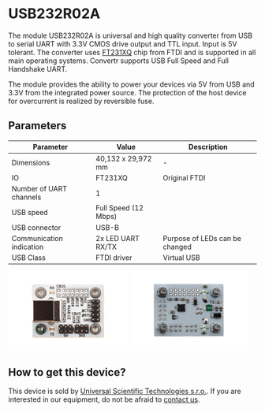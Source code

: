 # USB232R02A
The module USB232R02A is universal and high quality converter from USB to serial UART with  3.3V CMOS drive output and TTL input. Input is 5V tolerant. The converter uses [FT231XQ](https://ftdichip.com/products/ft231xq/) chip from FTDI and is supported in all main operating systems. Convertr supports USB Full Speed and Full Handshake UART. 

The module provides the ability to power your devices via 5V from USB and 3.3V from the integrated power source. The protection of the host device for overcurrent is realized by reversible fuse. 

## Parameters

| Parameter | Value | Description |
|-----------|-------|-------------|
|Dimensions | 40,132 x 29,972 mm | - |
| IO | FT231XQ | Original FTDI | 
| Number of UART channels | 1 | | 
| USB speed | Full Speed (12 Mbps) | |
| USB connector | USB-B | |
| Communication indication | 2x LED UART RX/TX | Purpose of LEDs can be changed |
| USB Class | FTDI driver | Virtual USB |

<img src="doc/img/USB232R02_1.jpg" width="48%"/> <img src="doc/img/USB232R02_2.jpg" width="48%"/> 


## How to get this device? 

This device is sold by [Universal Scientific Technologies s.r.o.](www.ust.cz). If you are interested in our equipment, do not be afraid to [contact us](mailto:sale@ust.cz
).

